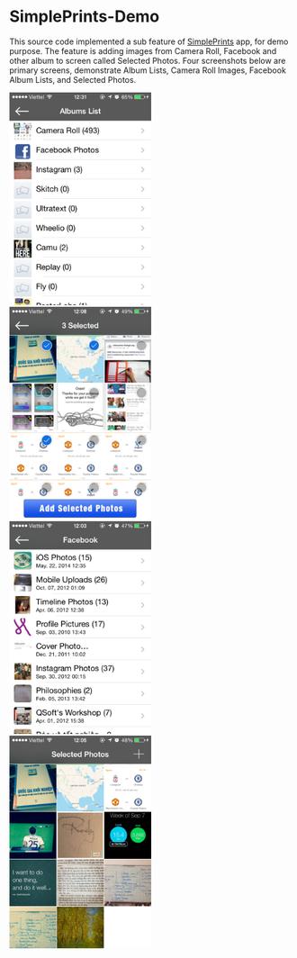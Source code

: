 SimplePrints-Demo
=================
This source code implemented a sub feature of [SimplePrints](https://itunes.apple.com/us/app/create-photo-books-simple/id548773050?mt=8
) app, for demo purpose. The feature is adding images from Camera Roll, Facebook and other album to screen called Selected Photos. Four screenshots below are primary screens, demonstrate Album Lists, Camera Roll Images, Facebook Album Lists, and Selected Photos.

<img src="https://raw.githubusercontent.com/hugo53/SimplePrints-Demo/master/screenshots/albumList.PNG" width="50%" height="50%" />

<img src="https://raw.githubusercontent.com/hugo53/SimplePrints-Demo/master/screenshots/cameraRollList.PNG" width="50%" height="50%" />

<img src="https://raw.githubusercontent.com/hugo53/SimplePrints-Demo/master/screenshots/facebookList.PNG" width="50%" height="50%" />

<img src="https://raw.githubusercontent.com/hugo53/SimplePrints-Demo/master/screenshots/selectedImages.PNG" width="50%" height="50%" />
